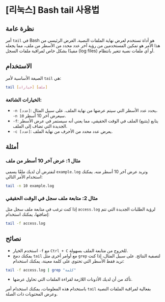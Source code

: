 # [리눅스] Bash tail 사용법

## نظرة عامة
أمر `tail` في Bash هو أداة تستخدم لعرض نهاية الملفات النصية. الغرض الرئيسي من هذا الأمر هو تمكين المستخدمين من رؤية آخر عدد محدد من الأسطر من ملف، مما يجعله مفيدًا بشكل خاص لمراقبة ملفات السجل (log files) أو أي ملفات نصية تتغير بانتظام.

## الاستخدام
الصيغة الأساسية لأمر `tail` هي:

```bash
tail [خيارات] [ملف]
```

### الخيارات الشائعة:
- `-n [عدد]`: يحدد عدد الأسطر التي سيتم عرضها من نهاية الملف. على سبيل المثال، `-n 10` سيعرض آخر 10 أسطر.
- `-f`: يتابع (يتتبع) الملف في الوقت الحقيقي، مما يعني أنه سيستمر في عرض الأسطر الجديدة التي تضاف إلى الملف.
- `-c [عدد]`: يعرض عدد محدد من الأحرف من نهاية الملف.

## أمثلة
### مثال 1: عرض آخر 10 أسطر من ملف
لنفترض أن لديك ملفًا يسمى `example.log` وتريد عرض آخر 10 أسطر منه. يمكنك استخدام الأمر التالي:

```bash
tail -n 10 example.log
```

### مثال 2: متابعة ملف سجل في الوقت الحقيقي
إذا كنت ترغب في متابعة ملف سجل مثل `access.log` لرؤية الطلبات الجديدة التي تتم إضافتها، يمكنك استخدام:

```bash
tail -f access.log
```

## نصائح
- استخدم الخيار `-f` مع `Ctrl + C` للخروج من متابعة الملف بسهولة.
- يمكنك دمج `tail` مع أوامر أخرى مثل `grep` لتصفية النتائج. على سبيل المثال، إذا كنت تريد فقط الأسطر التي تحتوي على كلمة معينة، يمكنك استخدام:

```bash
tail -f access.log | grep "كلمة"
```
- تأكد من أن لديك الأذونات اللازمة لقراءة الملفات التي تحاول عرضها.

باستخدام هذه المعلومات، يمكنك استخدام أمر `tail` بفعالية لمراقبة الملفات النصية وعرض المحتويات ذات الصلة.